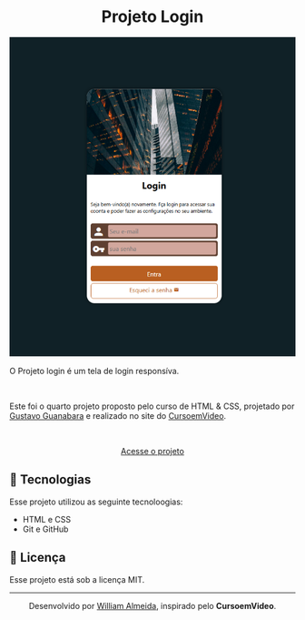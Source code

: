 # 

<h1 align="center"> Projeto Login </h1>

<p align="center">
   <img src="./imagens/imagem-preview.jpg">
</p>

O Projeto login é um tela de login responsíva.

<br>

Este foi o quarto projeto proposto pelo curso de HTML & CSS, projetado por <a href="https://www.instagram.com/gustavoguanabara/">Gustavo Guanabara</a> e realizado no site do <a href="https://www.cursoemvideo.com/">CursoemVideo</a>.

<br>

<p align="center"><a href="https://willalmeid.github.io/projeto-login/">Acesse o projeto</a></p>


## 🤖 Tecnologias

Esse projeto utilizou as seguinte tecnoloogias:
 - HTML e CSS
 - Git e GitHub

## 📃 Licença

Esse projeto está sob a licença MIT.

---

<p align="center">Desenvolvido por <a href="https://www.linkedin.com/in/william-almeida-74ab22302/">William Almeida</a>, inspirado pelo <strong>CursoemVideo</strong>.</p>
